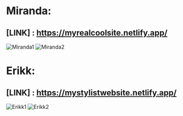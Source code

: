 # Miranda:
## [LINK] : https://myrealcoolsite.netlify.app/

![Miranda1](https://github.com/msitabheer20/Frontend_Projects/assets/143608176/34bc3350-6b5a-4c49-a402-b25ddc3b66d1)
![Miranda2](https://github.com/msitabheer20/Frontend_Projects/assets/143608176/da2afe94-179e-4e0c-8b7c-e37fd9da9713)

# Erikk:
## [LINK] : https://mystylistwebsite.netlify.app/

![Erikk1](https://github.com/msitabheer20/Frontend_Projects/assets/143608176/560cbf6b-8557-4b23-b2ad-4307b3b24abf)
![Erikk2](https://github.com/msitabheer20/Frontend_Projects/assets/143608176/28f714c0-2e55-47cd-b517-9bb44b8dc4f1)
